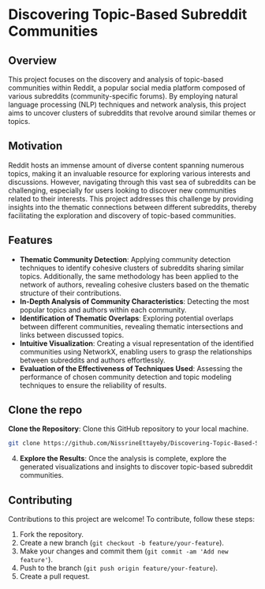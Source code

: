 # Discovering Topic-Based Subreddit Communities

## Overview

This project focuses on the discovery and analysis of topic-based communities within Reddit, a popular social media platform composed of various subreddits (community-specific forums). By employing natural language processing (NLP) techniques and network analysis, this project aims to uncover clusters of subreddits that revolve around similar themes or topics.

## Motivation

Reddit hosts an immense amount of diverse content spanning numerous topics, making it an invaluable resource for exploring various interests and discussions. However, navigating through this vast sea of subreddits can be challenging, especially for users looking to discover new communities related to their interests. This project addresses this challenge by providing insights into the thematic connections between different subreddits, thereby facilitating the exploration and discovery of topic-based communities.

## Features

- **Thematic Community Detection**: Applying community detection techniques to identify cohesive clusters of subreddits sharing similar topics. Additionally, the same methodology has been applied to the network of authors, revealing cohesive clusters based on the thematic structure of their contributions.
- **In-Depth Analysis of Community Characteristics**: Detecting the most popular topics and authors within each community.
- **Identification of Thematic Overlaps**: Exploring potential overlaps between different communities, revealing thematic intersections and links between discussed topics.
- **Intuitive Visualization**: Creating a visual representation of the identified communities using NetworkX, enabling users to grasp the relationships between subreddits and authors effortlessly.
- **Evaluation of the Effectiveness of Techniques Used**: Assessing the performance of chosen community detection and topic modeling techniques to ensure the reliability of results.

## Clone the repo

**Clone the Repository**: Clone this GitHub repository to your local machine.
   ```bash
   git clone https://github.com/NissrineEttayeby/Discovering-Topic-Based-Subreddit-Communities.git
   ```

4. **Explore the Results**: Once the analysis is complete, explore the generated visualizations and insights to discover topic-based subreddit communities.

## Contributing

Contributions to this project are welcome! To contribute, follow these steps:

1. Fork the repository.
2. Create a new branch (`git checkout -b feature/your-feature`).
3. Make your changes and commit them (`git commit -am 'Add new feature'`).
4. Push to the branch (`git push origin feature/your-feature`).
5. Create a pull request.
